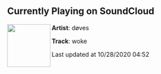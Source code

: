 ## Currently Playing on SoundCloud

[<img align="left" width="100" src="https://i1.sndcdn.com/avatars-zDMmYy2RnKXvhCj2-lY17tw-t50x50.jpg">](https://soundcloud.com/dovescry/woke)

**Artist**: døves 

**Track**: woke

Last updated at 10/28/2020 04:52
